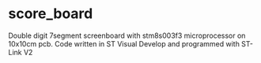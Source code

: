 # score_board

Double digit 7segment screenboard with stm8s003f3 microprocessor on 10x10cm pcb.
Code written in ST Visual Develop and programmed with ST-Link V2
